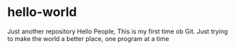 # hello-world
Just another repository
Hello People,
  This is my first time ob Git. Just trying to make the world a better place, one program at a time
